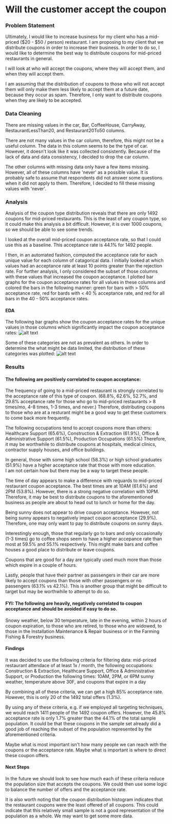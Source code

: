# Will the customer accept the coupon

### Problem Statement

Ultimately, I would like to increase business for my client who has a mid-priced ($20 - $50 / person) restaurant.  I am proposing to my client that we distribute coupons in order to increase their business.  In order to do so, I would like to determine the best way to distribute coupons for mid-priced restaurants in general. 

I will look at who will accept the coupons, where they will accept them, and when they will accept them.

I am assuming that the distribution of coupons to those who will not accept them will only make them less likely to accept them at a future date, because they occur as spam.  Therefore, I only want to distribute coupons when they are likely to be accepted.

### Data Cleaning

There are missing values in the car, Bar, CoffeeHouse, CarryAway, RestaurantLessThan20, and Restaurant20To50 columns.

There are not many values in the car column, therefore, this might not be a useful column.  The data in this column seems to be the type of car.  However, it doesn't look like it was collected consistently.  Because of the lack of data and data consistency, I decided to drop the car column.

The other columns with missing data only have a few items missing.  However, all of these columns have 'never' as a possible value.  It is probably safe to assume that respondents did not answer some questions when it did not apply to them. Therefore, I decided to fill these missing values with 'never'.

### Analysis

Analysis of the coupon type distribution reveals that there are only 1492 coupons for mid-priced restaurants.  This is the least of any coupon type, so it could make this analysis a bit difficult.  However, it is over 1000 coupons, so we should be able to see some trends.

I looked at the overall mid-priced coupon acceptance rate, so that I could use this as a baseline.  This acceptance rate is 44.1% for 1492 people.  

I then, in an automated fashion, computed the acceptance rate for each unique value for each column of catagorical data.  I initially looked at which values had an acceptance rate at least 10 points greater than the rejection rate.  For further analysis, I only considered the subset of those columns with these values that increased the coupon acceptance.  I plotted bar graphs for the coupon acceptance rates for all values in these columns and colored the bars in the following manner: green for bars with > 50% acceptance rate, red for bards with < 40 % acceptance rate, and red for all bars in the 40 - 50% acceptance rates.


#### EDA

The following bar graphs show the coupon acceptance rates for the unique values in those columns which significantly impact the coupon acceptance rates:
![alt text](images/Mid-priced%20restaurant%20coupon%20acceptance%20drivers.png)

Some of these categories are not as prevalent as others.  In order to determine the what might be data limited, the distribution of these categories was plotted:
![alt text](images/Mid-priced%20restaurant%20coupon%20acceptance%20driver%20distributions.png)


### Results

#### The following are positively correlated to coupon acceptance:

The frequency of going to a mid-priced restaurant is strongly correlated to the acceptance rate of this type of coupon.
    (68.8%, 62.6%, 52.7%, and 29.8% acceptance rate for those who go to mid-priced restaurants > 8 times/mo, 4-8 times, 1-3 times, and never.)
Therefore, distributing coupons to those who are at a resturant might be a good way to get these customers to come back more frequently.

The following occupations tend to accept coupons more than others:  
   Healthcare Support (65.6%), 
   Construction & Extraction (61.9%), 
   Office & Administrative Support (61.5%), 
   Production Occupations (61.5%)
Therefore, it may be worthwhile to distribute coupons at hospitals, medical clinics, contractor supply houses, and office buildings.

In general, those with some high school (58.3%) or high school graduates (51.9%) have a higher acceptance rate that those with more education.  
I am not certain how but there may be a way to target these people.

The time of day appears to make a difference with reguards to mid-priced restaurant coupon acceptance.
The best times are at 10AM (61.6%) and 2PM (53.8%).  However, there is a strong negative correlation with 10PM.
Therefore, it may be best to distribute coupons to the aforementioned business as people are about to head out to lunch or home for the day.

Being sunny does not appear to drive coupon acceptance.  However, not being sunny appears to negatively impact coupon acceptance (29.9%).
Therefore, one may only want to pay to distribute coupons on sunny days.

Interestingly enough, those that regularly go to bars and only occasionally (1-3 times) go to coffee shops seem to have a higher accepance rate than most at 59.5% and 55.1% respectively. 
This might make bars and coffee houses a good place to distribute or leave coupons.

Coupons that are good for a day are typically used much more than those which expire in a couple of hours.

Lastly, people that have their partner as passengers in their car are more likely to accept coupons than those with other passengers or no passengers (63.1% vs 42.1%).
This is another group that might be difficult to target but may be worthwhile to attempt to do so.

#### FYI:  The following are heavily, negatively correlated to coupon acceptance and should be avoided if easy to do so.
Snowy weather, below 30 temperature, late in the evening, within 2 hours of coupon expiration, to those who are retired, to those who are widowed, to those in the Installation Maintenance & Repair business or in the Farming Fishing & Forestry business.


#### Findings

It was decided to use the following criteria for filtering data:
    mid-priced restaurant attendace of at least 1x / month,
    the following occupations: Construction & Extraction, Healthcare Support, Office & Administrative Support, or Production
    the following times: 10AM, 2PM, or 6PM
    sunny weather,
    temperature above 30F, and
    coupons that expire in a day

By combining all of these criteria, we can get a high 85% acceptance rate.  However, this is only 20 of the 1492 total offers (1.3%).

By using any of these criteria, e.g. if we employed all targeting techniques, we would reach 1411 people of the 1492 coupon offers.  However, the 45.8% acceptance rate is only 1.7% greater than the 44.1% of the total sample population.  It could be that these coupons in the sample set already did a good job of reaching the subset of the population represented by the aforementioned criteria.  

Maybe what is most important isn't how many people we can reach with the coupons or the acceptance rate.  Maybe what is important is where to direct these coupon offers.


#### Next Steps

In the future we should look to see how much each of these criteria reduce the population size that accepts the coupons.
We could then use some logic to balance the number of offers and the acceptance rate.

It is also worth noting that the coupon distribution histogram indicates that the restaurant coupons were the least offered of all coupons.  This could indicate that this relatively small sample is not a good representation of the population as a whole.  We may want to get some more data.

